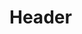 <!-- TITLE: 2018 10 08 -->
<!-- SUBTITLE: The session of 2018-10-08 Earth, 3789-08-?? Ulpha -->

# Header